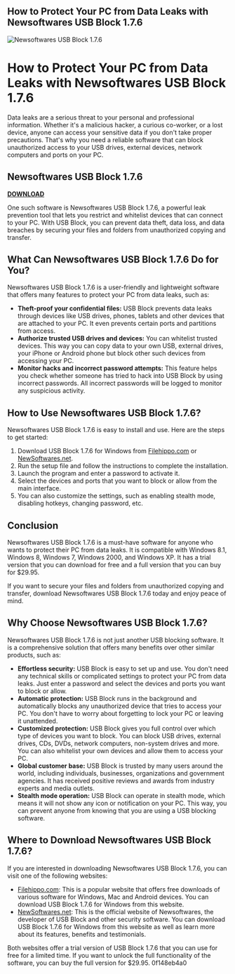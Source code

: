 ## How to Protect Your PC from Data Leaks with Newsoftwares USB Block 1.7.6

 
![Newsoftwares USB Block 1.7.6](https://encrypted-tbn2.gstatic.com/images?q=tbn:ANd9GcTsmGzPHzOobdmd5dmPAbpl1cy_4r71DjtdG0BTdt1R-cxlgd7k2i0fFPZo)

 
# How to Protect Your PC from Data Leaks with Newsoftwares USB Block 1.7.6
 
Data leaks are a serious threat to your personal and professional information. Whether it's a malicious hacker, a curious co-worker, or a lost device, anyone can access your sensitive data if you don't take proper precautions. That's why you need a reliable software that can block unauthorized access to your USB drives, external devices, network computers and ports on your PC.
 
## Newsoftwares USB Block 1.7.6


[**DOWNLOAD**](https://www.google.com/url?q=https%3A%2F%2Fgeags.com%2F2tK4Ha&sa=D&sntz=1&usg=AOvVaw0LEFIvFNFxqGuGzsaQXFfL)

 
One such software is Newsoftwares USB Block 1.7.6, a powerful leak prevention tool that lets you restrict and whitelist devices that can connect to your PC. With USB Block, you can prevent data theft, data loss, and data breaches by securing your files and folders from unauthorized copying and transfer.
 
## What Can Newsoftwares USB Block 1.7.6 Do for You?
 
Newsoftwares USB Block 1.7.6 is a user-friendly and lightweight software that offers many features to protect your PC from data leaks, such as:
 
- **Theft-proof your confidential files:** USB Block prevents data leaks through devices like USB drives, phones, tablets and other devices that are attached to your PC. It even prevents certain ports and partitions from access.
- **Authorize trusted USB drives and devices:** You can whitelist trusted devices. This way you can copy data to your own USB, external drives, your iPhone or Android phone but block other such devices from accessing your PC.
- **Monitor hacks and incorrect password attempts:** This feature helps you check whether someone has tried to hack into USB Block by using incorrect passwords. All incorrect passwords will be logged to monitor any suspicious activity.

## How to Use Newsoftwares USB Block 1.7.6?
 
Newsoftwares USB Block 1.7.6 is easy to install and use. Here are the steps to get started:

1. Download USB Block 1.7.6 for Windows from [Filehippo.com](https://filehippo.com/download_usb-block/1.7.6/) or [NewSoftwares.net](https://www.newsoftwares.net/usb-block/).
2. Run the setup file and follow the instructions to complete the installation.
3. Launch the program and enter a password to activate it.
4. Select the devices and ports that you want to block or allow from the main interface.
5. You can also customize the settings, such as enabling stealth mode, disabling hotkeys, changing password, etc.

## Conclusion
 
Newsoftwares USB Block 1.7.6 is a must-have software for anyone who wants to protect their PC from data leaks. It is compatible with Windows 8.1, Windows 8, Windows 7, Windows 2000, and Windows XP. It has a trial version that you can download for free and a full version that you can buy for $29.95.
 
If you want to secure your files and folders from unauthorized copying and transfer, download Newsoftwares USB Block 1.7.6 today and enjoy peace of mind.
  
## Why Choose Newsoftwares USB Block 1.7.6?
 
Newsoftwares USB Block 1.7.6 is not just another USB blocking software. It is a comprehensive solution that offers many benefits over other similar products, such as:

- **Effortless security:** USB Block is easy to set up and use. You don't need any technical skills or complicated settings to protect your PC from data leaks. Just enter a password and select the devices and ports you want to block or allow.
- **Automatic protection:** USB Block runs in the background and automatically blocks any unauthorized device that tries to access your PC. You don't have to worry about forgetting to lock your PC or leaving it unattended.
- **Customized protection:** USB Block gives you full control over which type of devices you want to block. You can block USB drives, external drives, CDs, DVDs, network computers, non-system drives and more. You can also whitelist your own devices and allow them to access your PC.
- **Global customer base:** USB Block is trusted by many users around the world, including individuals, businesses, organizations and government agencies. It has received positive reviews and awards from industry experts and media outlets.
- **Stealth mode operation:** USB Block can operate in stealth mode, which means it will not show any icon or notification on your PC. This way, you can prevent anyone from knowing that you are using a USB blocking software.

## Where to Download Newsoftwares USB Block 1.7.6?
 
If you are interested in downloading Newsoftwares USB Block 1.7.6, you can visit one of the following websites:

- [Filehippo.com](https://filehippo.com/download_usb-block/1.7.6/): This is a popular website that offers free downloads of various software for Windows, Mac and Android devices. You can download USB Block 1.7.6 for Windows from this website.
- [NewSoftwares.net](https://www.newsoftwares.net/usb-block/): This is the official website of Newsoftwares, the developer of USB Block and other security software. You can download USB Block 1.7.6 for Windows from this website as well as learn more about its features, benefits and testimonials.

Both websites offer a trial version of USB Block 1.7.6 that you can use for free for a limited time. If you want to unlock the full functionality of the software, you can buy the full version for $29.95.
 0f148eb4a0
